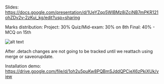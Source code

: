 Slides:
https://docs.google.com/presentation/d/1UeYZqo5WlBMz8iZciNB7mPKR121ohZDv2v-2zKui_kg/edit?usp=sharing

Marks distribution: 
    Project: 30%
    Quiz/Mid-exam: 30% on 8th
    Final: 40% - MCQ on 15th


![alt text](https://javabydeveloper.com/wp-content/uploads/2016/02/entity-lifecycle2.png)

After .detach changes are not going to be tracked until we reattach using merge or saveorupdate.

Installation demo:
https://drive.google.com/file/d/1oh2u5puKw8PQBmSJddQPCieX6zPkiXUk/view
